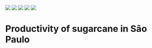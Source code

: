 <img src = "https://img.shields.io/github/last-commit/neli12/time-series-productivity-sp"> <img src = "https://img.shields.io/github/languages/count/neli12/time-series-productivity-sp"> <img src = "https://img.shields.io/github/license/neli12/time-series-productivity-sp?color=green"> <img src = "https://img.shields.io/github/downloads/neli12/time-series-productivity-sp/total"> <img src = "https://img.shields.io/github/watchers/neli12/time-series-productivity-sp?style=social">

# Productivity of sugarcane in São Paulo
